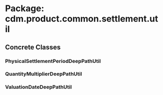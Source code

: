 # Package: cdm.product.common.settlement.util

## Concrete Classes

### PhysicalSettlementPeriodDeepPathUtil

### QuantityMultiplierDeepPathUtil

### ValuationDateDeepPathUtil

